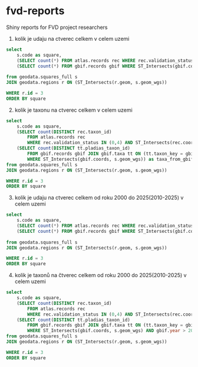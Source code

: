 # fvd-reports
Shiny reports for FVD project researchers


1) kolik je udaju na ctverec celkem v celem uzemi
```sql
select 
	s.code as square, 
	(SELECT count(*) FROM atlas.records rec WHERE rec.validation_status IN (0,4) AND ST_Intersects(rec.coords_wgs, s.geom_wgs)) as pladias_records,
	(SELECT count(*) FROM gbif.records gbif WHERE ST_Intersects(gbif.coords, s.geom_wgs)) as gbif_records 
	
from geodata.squares_full s 
JOIN geodata.regions r ON (ST_Intersects(r.geom, s.geom_wgs))

WHERE r.id = 3
ORDER BY square

```
2) kolik je taxonu na ctverec celkem v celem uzemi
```sql
select 
	s.code as square, 
	(SELECT count(DISTINCT rec.taxon_id) 
		FROM atlas.records rec 
		WHERE rec.validation_status IN (0,4) AND ST_Intersects(rec.coords_wgs, s.geom_wgs)) as taxa_from_pladias,
	(SELECT count(DISTINCT tt.pladias_taxon_id) 
		FROM gbif.records gbif JOIN gbif.taxa tt ON (tt.taxon_key = gbif.taxon_key) 
		WHERE ST_Intersects(gbif.coords, s.geom_wgs)) as taxa_from_gbif
from geodata.squares_full s 
JOIN geodata.regions r ON (ST_Intersects(r.geom, s.geom_wgs))

WHERE r.id = 3
ORDER BY square

```
3) kolik je udaju na ctverec celkem od roku 2000 do 2025(2010-2025) v celem uzemi
```sql
select 
	s.code as square, 
	(SELECT count(*) FROM atlas.records rec WHERE rec.validation_status IN (0,4) AND ST_Intersects(rec.coords_wgs, s.geom_wgs) AND EXTRACT(YEAR FROM datum) > 2009) as pladias_records,
	(SELECT count(*) FROM gbif.records gbif WHERE ST_Intersects(gbif.coords, s.geom_wgs) AND year > 2009) as gbif_records 
	
from geodata.squares_full s 
JOIN geodata.regions r ON (ST_Intersects(r.geom, s.geom_wgs))

WHERE r.id = 3
ORDER BY square

```
4) kolik je taxonů na čtverec celkem od roku 2000 do 2025(2010-2025) v celem uzemi
```sql
select 
	s.code as square, 
	(SELECT count(DISTINCT rec.taxon_id) 
		FROM atlas.records rec 
		WHERE rec.validation_status IN (0,4) AND ST_Intersects(rec.coords_wgs, s.geom_wgs)  AND EXTRACT(YEAR FROM datum) > 2009) as taxa_from_pladias,
	(SELECT count(DISTINCT tt.pladias_taxon_id) 
		FROM gbif.records gbif JOIN gbif.taxa tt ON (tt.taxon_key = gbif.taxon_key) 
		WHERE ST_Intersects(gbif.coords, s.geom_wgs) AND gbif.year > 2009) as taxa_from_gbif
from geodata.squares_full s 
JOIN geodata.regions r ON (ST_Intersects(r.geom, s.geom_wgs))

WHERE r.id = 3
ORDER BY square
```

